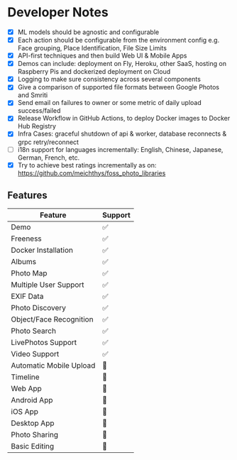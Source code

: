# Developer Notes
- [x] ML models should be agnostic and configurable
- [x] Each action should be configurable from the environment config e.g. Face grouping, Place Identification, File Size Limits
- [x] API-first techniques and then build Web UI & Mobile Apps
- [x] Demos can include: deployment on Fly, Heroku, other SaaS, hosting on Raspberry Pis and dockerized deployment on Cloud
- [x] Logging to make sure consistency across several components
- [x] Give a comparison of supported file formats between Google Photos and Smriti
- [x] Send email on failures to owner or some metric of daily upload success/failed
- [x] Release Workflow in GitHub Actions, to deploy Docker images to Docker Hub Registry
- [x] Infra Cases: graceful shutdown of api & worker, database reconnects & grpc retry/reconnect
- [ ] i18n support for languages incrementally: English, Chinese, Japanese, German, French, etc.
- [x] Try to achieve best ratings incrementally as on: https://github.com/meichthys/foss_photo_libraries

## Features
| Feature | Support |
| - | - |
| Demo | ✅ |
| Freeness | ✅ |
| Docker Installation | ✅ |
| Albums | ✅ |
| Photo Map | ✅ |
| Multiple User Support | ✅ |
| EXIF Data | ✅  |
| Photo Discovery | ✅ |
| Object/Face Recognition | ✅ |
| Photo Search | ✅ |
| LivePhotos Support | ✅ |
| Video Support | ✅ |
| Automatic Mobile Upload | 🚧 |
| Timeline | 🚧 |
| Web App | 🚧 |
| Android App | 🚧 |
| iOS App | 🚧 |
| Desktop App | 🚧 |
| Photo Sharing | 🚧 |
| Basic Editing | 🚧 |
